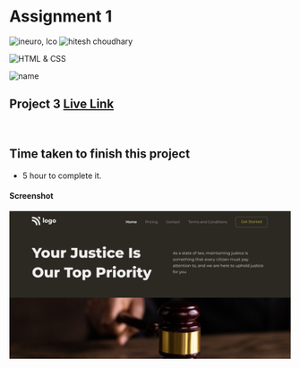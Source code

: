 # Assignment 1

![ineuro, lco](https://img.shields.io/badge/iNeuron-LCO-green)
![hitesh choudhary](https://img.shields.io/badge/Hitesh--Choudhary-Full--stack--JS--bootcamp-red)

![HTML & CSS](https://img.shields.io/badge/HTML-CSS-orange)

![name](https://img.shields.io/badge/Vivek--Maurya-MCA--First--Year-orange)

## Project 3 [Live Link](https://vivek-html-css-project03.netlify.app/)
 <br>

## Time taken to finish this project

-   5 hour to complete it.

#### Screenshot

![Desktop](./thumbnail.png)
